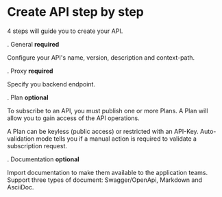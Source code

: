 # Create API step by step

4 steps will guide you to create your API.

. General **required**

Configure your API's name, version, description and context-path.

. Proxy **required**

Specify you backend endpoint.

. Plan **optional**

To subscribe to an API, you must publish one or more Plans.
A Plan will allow you to gain access of the API operations.

A Plan can be keyless (public access) or restricted with an API-Key.
Auto-validation mode tells you if a manual action is required to validate a subscription request.

. Documentation **optional**

Import documentation to make them available to the application teams.
Support three types of document: Swagger/OpenApi, Markdown and AsciiDoc.
